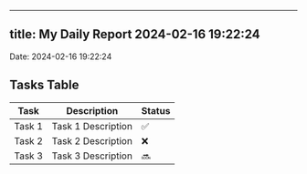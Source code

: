 
---
title: My Daily Report 2024-02-16 19:22:24
---

Date: 2024-02-16 19:22:24

## Tasks Table

| Task | Description | Status |
|------|-------------|--------|
| Task 1 | Task 1 Description | ✅ |
| Task 2 | Task 2 Description | ❌ |
| Task 3 | Task 3 Description | 🔜 |
